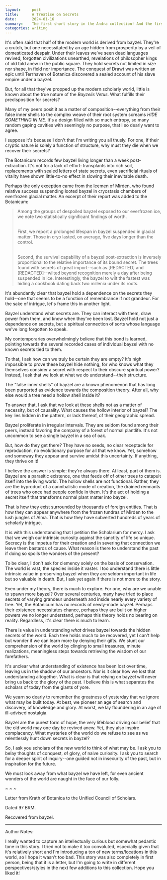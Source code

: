 ```yaml
---
layout:     post
title:      A Treatise on Secrets
date:       2024-01-16
summary:    The first short story in the Andra collection! And the first one I'm posting online :^)
categories: writing
---
```


It's often said that half of the modern world is derived from bayzel. They're a crutch, but one necessitated by an age hidden from prosperity by a veil of domesticated despair. Under their leaves we've seen dead languages revived, forgotten civilizations unearthed, revelations of philosopher kings of old told anew in the public square. They hold secrets not limited in size nor shape, in field nor importance. The conquest of Drawt was written an epic until Terrhaven of Botanica discovered a sealed account of his slave empire under a bayzel.

But, for all that they've propped up the modern scholarly world, little is known about the true nature of the *Bayzelis Vetus*. What fulfills their predisposition for secrets? 

Many of my peers posit it as a matter of composition--everything from their false inner shells to the complex weave of their root system screams *HIDE SOMETHING IN ME*. It's a design filled with so much entropy, so many random gaping cavities with seemingly no purpose, that I so dearly want to agree.

I suppose it's because I don't that I'm writing you all thusly. For one, if their cryptic nature is solely a function of structure, why must they die when we recover their secrets? 

The Botanicum records few bayzel living longer than a week post-extraction. It's not for a lack of effort: transplants into rich soil, replacements with sealed letters of state secrets, even sacrificial rituals of vitality have shown little-to-no effect in slowing their inevitable death. 

Perhaps the only exception came from the Icemen of Mirden, who found relative success suspending looted bayzel in cryostasis chambers of everfrozen glacial matter. An excerpt of their report was added to the Botanicum:
<blockquote>

Among the groups of despoiled bayzel exposed to our everfrozen ice, we note two statistically significant findings of worth. <br> <br>

First, we report a prolonged lifespan in bayzel suspended in glacial matter. Those in cryo lasted, on average, five days longer than the control. <br> <br>

Second, the survival capability of a bayzel post-extraction is inversely proportional to the relative importance of its bound secret. The trees found with secrets of great import--such as [REDACTED] and [REDACTED]--wilted beyond recognition merely a day after being suspended in ice. Interestingly, the bayzel to wilt the fastest was hiding a cookbook dating back two millenia under its roots.

</blockquote>
It's abundantly clear that bayzel hold a dependence on the secrets they hold--one that seems to be a function of remembrance if not grandeur. For the sake of intrigue, let's frame this in another light. 

Bayzel understand what secrets are. They can interact with them, draw power from them, and know when they've been lost. Bayzel hold not just a dependence on secrets, but a spiritual connection of sorts whose language we've long forgotten to speak.

My contemporaries overwhelmingly believe that this bond is learned, pointing towards the several recorded cases of individual bayzel with no known secrets tied to them.

To that, I ask how can we truly be certain they are empty? It's nigh impossible to prove these bayzel hide nothing, for who knows what they themselves consider a secret with respect to their obscure spiritual power? Instead, I ask that we look at what we do understand--their structure.

The "false inner shells" of bayzel are a known phenomenon that has long been purported as evidence towards the composition theory. After all, why else would a tree need a hollow shell inside it?

To answer that, I ask that we look at these shells not as a matter of necessity, but of causality. What causes the hollow interior of bayzel? The key lies hidden in the pattern, or lack thereof, of their geographic spread.

Bayzel proliferate in irregular intervals. They are seldom found among their peers, instead favoring the company of a forest of normal plantlife. It's not uncommon to see a single bayzel in a sea of oak.

But, how do they get there? They have no seeds, no clear receptacle for reproduction, no evolutionary purpose for all that we know. Yet, somehow and someway they appear and survive amidst this uncertainty. If anything, they thrive on it!

I believe the answer is simple: they're always there. At least, part of them is. Bayzel are a parasitic existence, one that feeds off of other trees to catapult itself into the living world. The hollow shells are not functional. Rather, they are the byproduct of a cannibalistic mode of creation, the drained remnants of trees who once had people confide in them. It's the act of holding a secret itself that transforms normal plant matter into bayzel.

That is how they exist surrounded by thousands of foreign entities. That is how they can appear anywhere from the frozen tundras of Mirden to the lush jungles of Alma. That is how they have subverted hundreds of years of scholarly intrigue.

It is with this understanding that I petition the Scholarium for mercy. I ask that we weigh our intrinsic curiosity against the sanctity of life so unique. Secrecy is the impetus for their creation and in severing that connection we leave them bastards of cause. What reason is there to understand the past if doing so spoils the wonders of the present?

To be clear, I don't ask for clemency solely on the basis of conservation. The world is vast, the species inside it vaster. I too understand there is little intrinsic value in preserving bayzel when they are seldom important in life but so valuable in death. But, I ask yet again if there is not more to the story.

Even under my theory, there is much to explore. For one, why are we unable to spawn more bayzel? Over several centuries, many have tried to place secrets of varying grandeur underneath and inside nearly every variety of tree. Yet, the Botanicum has no records of newly-made bayzel. Perhaps their existence necessitates chance, perhaps they are built on higher powers we no longer understand, perhaps this theory holds no bearing on reality. Regardless, it's clear there is much to learn.

There is value in understanding *what* drives bayzel towards the hidden secrets of the world. Each tree holds much to be recovered, yet I can't help but wonder if we can learn more by denying their gifts. We stunt our comprehension of the world by clinging to small treasures, minute realizations, meaningless steps towards retrieving the wisdom of our forefathers.

It's unclear what understanding of existence has been lost over time, leaving us in the shadow of our ancestors. Nor is it clear how we lost that understanding altogether. What is clear is that relying on bayzel will never bring us back to the glory of the past. I believe this is what separates the scholars of today from the giants of yore.

We yearn so dearly to remember the greatness of yesterday that we ignore what may be built today. At best, we pioneer an age of search and discovery, of knowledge and glory. At worst, we lay floundering in an age of ill-advised nostalgia.

Bayzel are the purest form of hope, the very lifeblood driving our belief that the old world may one day be revived anew. Yet, they also inspire complacency. What mysteries of the world do we refuse to see as we relentlessly hunt down secrets in bayzel?

So, I ask you scholars of the new world to think of what may be. I ask you to belay thoughts of conquest, of glory, of naive curiosity. I ask you to search for a deeper spirit of inquiry--one guided not in insecurity of the past, but in inspiration for the future.

We must look away from what bayzel we have left, for even ancient wonders of the world are naught in the face of our folly.

~ ~ ~

Letter from Krath of Botanica to the Unified Council of Scholars.

Dated 97 BRM.

Recovered from bayzel.

---
Author Notes:

I really wanted to capture an intellectually curious but somewhat pedantic tone in this story. I tried not to make it too convoluted, especially given that it's relatively short and I'm introducing a ton of new terms/locations in this world, so I hope it wasn't too bad. This story was also completely in first person, being that it is a letter, but I'm going to write in different perspectives/styles in the next few additions to this collection. Hope you liked it!